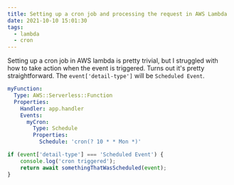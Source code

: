```yaml
---
title: Setting up a cron job and processing the request in AWS Lambda
date: 2021-10-10 15:01:30
tags:
  - lambda
  - cron
---
```


Setting up a cron job in AWS lambda is pretty trivial, but I struggled with how to take action when the event is triggered. Turns out it's pretty straightforward. The `event['detail-type']` will be `Scheduled Event`.

```yaml
myFunction:
  Type: AWS::Serverless::Function
  Properties:
    Handler: app.handler
    Events:
      myCron:
        Type: Schedule
        Properties:
          Schedule: 'cron(? 10 * * Mon *)'
```

```javascript
if (event['detail-type'] === 'Scheduled Event') {
	console.log('cron triggered');
	return await somethingThatWasScheduled(event);
}
```
